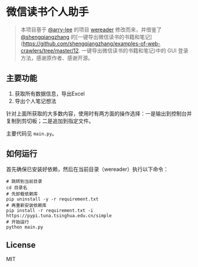 # 微信读书个人助手

> 本项目基于 [@arry-lee](https://github.com/arry-lee) 的项目 [wereader](https://github.com/arry-lee/wereader/issues/20) 修改而来，并借鉴了 [@shengqiangzhang](https://github.com/shengqiangzhang) 的[一键导出微信读书的书籍和笔记](https://github.com/shengqiangzhang/examples-of-web-crawlers/tree/master/12. 一键导出微信读书的书籍和笔记)中的 GUI 登录方法，感谢原作者、感谢开源。

## 主要功能

1. 获取所有数据信息，导出Excel
2. 导出个人笔记想法

针对上面所获取的大多数内容，使用时有两方面的操作选择：一是输出到控制台并复制到剪切板；二是追加到指定文件。

主要代码见 `main.py`。

## 如何运行

首先确保已安装好依赖，然后在当前目录（wereader）执行以下命令：

```
# 跳转到当前目录
cd 目录名
# 先卸载依赖库
pip uninstall -y -r requirement.txt
# 再重新安装依赖库
pip install -r requirement.txt -i https://pypi.tuna.tsinghua.edu.cn/simple
# 开始运行
python main.py
```


## License

MIT